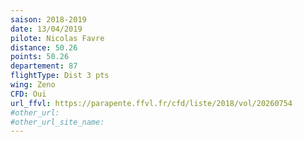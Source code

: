 ```yaml
---
saison: 2018-2019
date: 13/04/2019
pilote: Nicolas Favre
distance: 50.26
points: 50.26
departement: 87
flightType: Dist 3 pts
wing: Zeno
CFD: Oui
url_ffvl: https://parapente.ffvl.fr/cfd/liste/2018/vol/20260754
#other_url:
#other_url_site_name:
---
```

